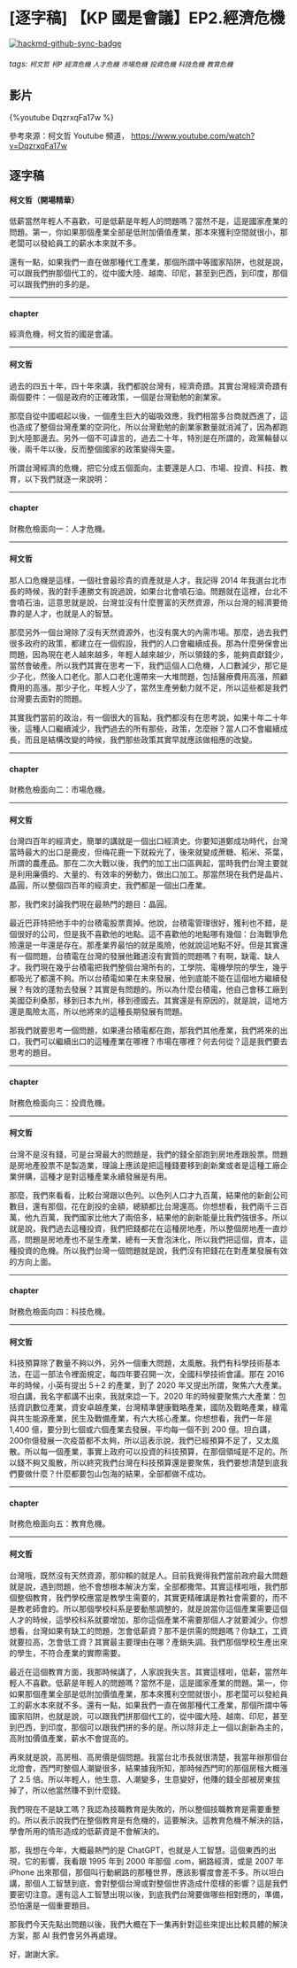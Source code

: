 # [逐字稿] 【KP 國是會議】EP2.經濟危機

[![hackmd-github-sync-badge](https://hackmd.io/agODJrwMRp2eGfuYOBzF6Q/badge)](https://hackmd.io/agODJrwMRp2eGfuYOBzF6Q)


###### tags: `柯文哲` `柯P` `經濟危機` `人才危機` `市場危機` `投資危機` `科技危機` `教育危機`

## 影片

{%youtube DqzrxqFa17w %}

參考來源：柯文哲 Youtube 頻道， https://www.youtube.com/watch?v=DqzrxqFa17w


## 逐字稿



#### 柯文哲（開場精華）

低薪當然年輕人不喜歡，可是低薪是年輕人的問題嗎？當然不是，這是國家產業的問題。第一，你如果那個產業全部是低附加價值產業，那本來獲利空間就很小，那老闆可以發給員工的薪水本來就不多。

還有一點，如果我們一直在做那種代工產業，那個所謂中等國家陷阱，也就是說，可以跟我們拚那個代工的，從中國大陸、越南、印尼，甚至到巴西，到印度，那個可以跟我們拚的多的是。 

---

#### chapter 

經濟危機，柯文哲的國是會議。

---

#### 柯文哲

過去的四五十年，四十年來講，我們都說台灣有，經濟奇蹟。其實台灣經濟奇蹟有兩個要件：一個是政府的正確政策，一個是台灣勤勉的創業家。

那麼自從中國崛起以後，一個產生巨大的磁吸效應，我們相當多台商就西進了，這也造成了整個台灣產業的空洞化，所以台灣勤勉的創業家數量就消減了，因為都跑到大陸那邊去。另外一個不可諱言的，過去二十年，特別是在所謂的，政黨輪替以後，兩千年以後，反而整個國家的政策變得失靈。

所謂台灣經濟的危機，把它分成五個面向，主要還是人口、市場、投資、科技、教育，以下我們就逐一來說明：

---

#### chapter 

財務危檢面向一：人才危機。

---

#### 柯文哲

那人口危機是這樣，一個社會最珍貴的資產就是人才。我記得 2014 年我選台北市長的時候，我的對手連勝文有說過說，如果台北會噴石油。問題就在這裡，台北不會噴石油，這意思就是說，台灣並沒有什麼豐富的天然資源，所以台灣的經濟要倚靠的是人才，也就是人的智慧。

那麼另外一個台灣除了沒有天然資源外，也沒有廣大的內需市場。那麼，過去我們很多政府的政策，都建立在一個假設，我們的人口會繼續成長。那為什麼勞保會出問題，因為現在老人越來越多，年輕人越來越少，所以領錢的多，能夠貢獻錢少，當然會破產。所以我們其實在思考一下，我們這個人口危機，人口數減少，那它是少子化，然後人口老化。那人口老化還帶來一大堆問題，包括醫療費用高漲，照顧費用的高漲。那少子化，年輕人少了，當然生產勞動力就不足，所以這些都是我們台灣要去面對的問題。

其實我們當前的政治，有一個很大的盲點，我們都沒有在思考說，如果十年二十年後，這種人口繼續減少，我們過去的所有那些，政策，怎麼辦？當人口不會繼續成長，而且是結構改變的時候，我們那些政策其實早就應該做相應的改變。

---

#### chapter 

財務危檢面向二：市場危機。

---

#### 柯文哲

台灣四百年的經濟史，簡單的講就是一個出口經濟史。你要知道鄭成功時代，台灣當時最大的出口是鹿皮，但梅花鹿一下就殺光了，後來就變成蔗糖、稻米、茶葉，所謂的農產品。那在二次大戰以後，我們的加工出口區興起，當時我們台灣主要就是利用廉價的、大量的、有效率的勞動力，做出口加工。那當然現在我們是晶片、晶圓，所以整個四百年的經濟史，我們都是一個出口產業。

那，我們來討論我們現在最熱門的題目：晶圓。

最近巴菲特把他手中的台積電股票賣掉。他說，台積電管理很好，獲利也不錯，是個很好的公司，但是我不喜歡他的地點。這不喜歡他的地點哪有幾個：台海戰爭危險還是一年還是存在。那產業界最怕的就是風險，他就說這地點不好。但是其實還有一個問題，台積電在台灣的發展他難道沒有實質的問題嗎？有啊，缺電、缺人才。我們現在幾乎台積電把我們整個台灣所有的，工學院、電機學院的學生，幾乎都吸光了都還不夠。所以台積電如果在未來發展，他到底能不能在這個地方繼續發展？有效的蓬勃去發展？其實是有問題的。所以為什麼台積電，他自己會移工廠到美國亞利桑那，移到日本九州，移到德國去。其實還是有原因的，就是說，這地方還是風險太高，所以他將來的這種長期發展有問題。

那我們就要思考一個問題，如果連台積電都在跑，那我們其他產業，我們將來的出口，我們可以繼續出口的這種產業在哪裡？市場在哪裡？何去何從？這是我們要去思考的題目。

---

#### chapter 

財務危檢面向三：投資危機。

---

#### 柯文哲

台灣不是沒有錢，可是台灣最大的問題是，我們的錢全部跑到房地產跟股票。問題是房地產股票不是製造業，理論上應該是把這種錢要移到創新業或者是這種工廠企業併購，這種才是對這種產業永續發展是有用。

那麼，我們來看看，比較台灣跟以色列。以色列人口才九百萬，結果他的新創公司數目，還有那個，花在創投的金額，總額都比台灣還高。你想想看，我們兩千三百萬，他九百萬，我們國家比他大了兩倍多，結果他的創新能量比我們強很多。所以就是說，我們過去這種投資，我們把錢都花在這種房地產，所以整個房地產一直炒高，問題是房地產也不是生產業，總有一天會泡沫化，所以我們把這個，資本，這種投資的危機。所以我們台灣一個問題就是說，我們沒有把錢花在對產業發展有效的方向上面。

---

#### chapter 

財務危檢面向四：科技危機。

---

#### 柯文哲

科技預算除了數量不夠以外，另外一個重大問題，太風散。我們有科學技術基本法，在這一部法令裡面規定，每四年要召開一次，全國科學技術會議。那在 2016 年的時候，小英有提出 5＋2 的產業，到了 2020 年又提出所謂，聚焦六大產業。坦白講，我名字都講不出來，我就來諗一下。2020 年的時候要聚焦六大產業：包括資訊數位產業，資安卓越產業，台灣精準健康戰略產業，國防及戰略產業，綠電與共生能源產業，民生及戰備產業，有六大核心產業。你想想看，我們一年是 1,400 億，要分到七個或六個產業去發展，平均每一個不到 200 億。坦白講，200你億發展一次疫苗都不太夠，所以這表示說，我們已經預算不足了，又太風散。所以每一個產業，事實上政府可以投資的科技預算，在那個領域是不足的。所以錢不夠又風散，所以終究我們台灣在科技預算還是要聚焦，我們要想清楚到底我們要做什麼？什麼都要包山包海的結果，全部都做不成功。

---

#### chapter 

財務危檢面向五：教育危機。

---

#### 柯文哲

台灣哦，既然沒有天然資源，那仰賴的就是人。目前我覺得我們當前政府最大問題就是說，遇到問題，他不會想根本解決方案，全部都撒幣。其實這樣啦哦，我們那個整個教育，我們學校應當是教學生需要的，其實更精確講是教社會需要的，而不是教老師會的。所以那個學校科系是要動態調整的，就是說當你這個產業需要這個人才的時候，這學校科系就要增加，那你這個產業不需要那個人才就要減少。你想想看，台灣如果有缺工的問題，怎會低薪資？那不是供需的問題嗎？你缺工，工資就要拉高，怎會低工資？其實最主要理由在哪？產銷失調。我們那個學校生產出來的學生，不符合產業的實際需要。

最近在這個教育方面，我那時候講了，人家說我失言。其實這樣啦，低薪，當然年輕人不喜歡。低薪是年輕人的問題嗎？當然不是，這是國家產業的問題。第一，你如果那個產業全部是低附加價值產業，那本來獲利空間就很小，那老闆可以發給員工的薪水本來就不多。還有一點，如果我們一直在做那種代工產業，那個所謂中等國家陷阱，也就是說，可以跟我們拼那個代工的，從中國大陸、越南、印尼，甚至到巴西，到印度，那個可以跟我們拼的多的是。所以除非走上一個以創新為主的，高附加價值產業，薪水不會提高的。

再來就是說，高房租、高房價是個問題。我當台北市長就很清楚，我當年辦那個台北燈會，西門町整個人潮變很多，結果據我所知，那時候西門町的那個房租大概漲了 2.5 倍。所以年輕人，他生意、人潮變多，生意變好，他賺的錢全部被房東拔掉了，所以他當然賺不到什麼錢。

我們現在不是缺工嗎？我認為技職教育是失敗的，所以整個技職教育是需要重整的。所以表示說我們在整個教育是有危機的，這要解決。這教育危機不解決的話，學會所用的情形造成的低薪資是不會解決的。

那，我想在今年，大概最熱門的是 ChatGPT，也就是人工智慧。這個東西的出現，它的影響，我看跟 1995 年到 2000 年那個 .com，網路經濟，或是 2007 年 iPhone 出來那個，那個叫行動網路的那種世界，應該影響度會差不多。所以坦白講，那個人工智慧到底，會對整個台灣或對整個世界造成什麼樣的影響？這是我們要密切注意。還有這人工智慧出現以後，到底我們台灣要做哪些相對應的，準備，恐怕還是一個重要題目。

那我們今天先點出問題以後，我們大概在下一集再針對這些來提出比較具體的解決方案，那 AI 我們會另外再處理。

好，謝謝大家。

